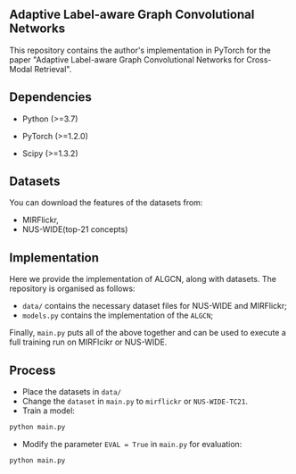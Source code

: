 ## Adaptive Label-aware Graph Convolutional Networks

This repository contains the author's implementation in PyTorch for the paper "Adaptive Label-aware Graph Convolutional Networks for Cross-Modal Retrieval".


## Dependencies

- Python (>=3.7)

- PyTorch (>=1.2.0)

- Scipy (>=1.3.2)

## Datasets
You can download the features of the datasets from:
 - MIRFlickr, 
 - NUS-WIDE(top-21 concepts)
 
## Implementation

Here we provide the implementation of ALGCN, along with datasets. The repository is organised as follows:

 - `data/` contains the necessary dataset files for NUS-WIDE and MIRFlickr;
 - `models.py` contains the implementation of the `ALGCN`;
 
 Finally, `main.py` puts all of the above together and can be used to execute a full training run on MIRFlcikr or NUS-WIDE.

## Process
 - Place the datasets in `data/`
 - Change the `dataset` in `main.py` to `mirflickr` or `NUS-WIDE-TC21`.
 - Train a model:
 ```bash
 python main.py
```
 - Modify the parameter `EVAL = True` in `main.py` for evaluation:
  ```bash
 python main.py
```